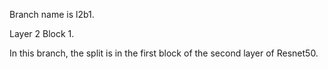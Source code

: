 Branch name is l2b1.

Layer 2 Block 1.

In this branch, the split is in the first block of the second layer of Resnet50.
